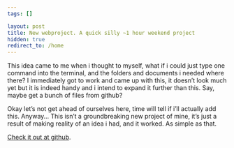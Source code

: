 ```yaml
---
tags: []

layout: post
title: New webproject. A quick silly ~1 hour weekend project
hidden: true
redirect_to: /home
---
```


This idea came to me when i thought to myself, what if i could just type
one command into the terminal, and the folders and documents i needed
where there? I immediately got to work and came up with this, it doesn’t
look much yet but it is indeed handy and i intend to expand it further
than this. Say, maybe get a bunch of files from github?

Okay let’s not get ahead of ourselves here, time will tell if i’ll
actually add this. Anyway… This isn’t a groundbreaking new project of
mine, it’s just a result of making reality of an idea i had, and it
worked. As simple as that.

[Check it out at github](https://github.com/carlrafting/new_webproj).
